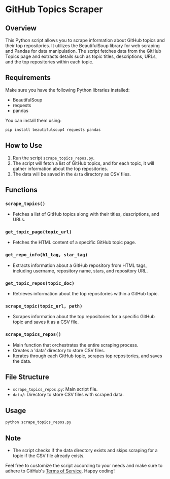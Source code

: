 # GitHub Topics Scraper

## Overview
This Python script allows you to scrape information about GitHub topics and their top repositories. It utilizes the BeautifulSoup library for web scraping and Pandas for data manipulation. The script fetches data from the GitHub Topics page and extracts details such as topic titles, descriptions, URLs, and the top repositories within each topic.

## Requirements
Make sure you have the following Python libraries installed:
- BeautifulSoup
- requests
- pandas

You can install them using:
```bash
pip install beautifulsoup4 requests pandas
```

## How to Use
1. Run the script `scrape_topics_repos.py`.
2. The script will fetch a list of GitHub topics, and for each topic, it will gather information about the top repositories.
3. The data will be saved in the `data` directory as CSV files.

## Functions

### `scrape_topics()`
- Fetches a list of GitHub topics along with their titles, descriptions, and URLs.

### `get_topic_page(topic_url)`
- Fetches the HTML content of a specific GitHub topic page.

### `get_repo_info(h1_tag, star_tag)`
- Extracts information about a GitHub repository from HTML tags, including username, repository name, stars, and repository URL.

### `get_topic_repos(topic_doc)`
- Retrieves information about the top repositories within a GitHub topic.

### `scrape_topic(topic_url, path)`
- Scrapes information about the top repositories for a specific GitHub topic and saves it as a CSV file.

### `scrape_topics_repos()`
- Main function that orchestrates the entire scraping process.
- Creates a 'data' directory to store CSV files.
- Iterates through each GitHub topic, scrapes top repositories, and saves the data.

## File Structure
- `scrape_topics_repos.py`: Main script file.
- `data/`: Directory to store CSV files with scraped data.

## Usage
```bash
python scrape_topics_repos.py
```

## Note
- The script checks if the data directory exists and skips scraping for a topic if the CSV file already exists.

Feel free to customize the script according to your needs and make sure to adhere to GitHub's [Terms of Service](https://docs.github.com/en/github/site-policy/github-terms-of-service). Happy coding!